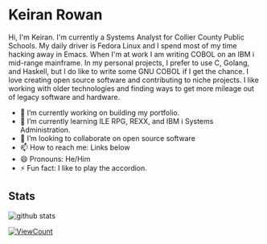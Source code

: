 # Keiran Rowan

Hi, I'm Keiran. I'm currently a Systems Analyst for Collier County Public Schools. My daily driver is Fedora Linux and I spend most of my time hacking away in Emacs. When I'm at work I am writing COBOL on an IBM i mid-range mainframe. In my personal projects, I prefer to use C, Golang, and Haskell, but I do like to write some GNU COBOL if I get the chance. I love creating open source software and contributing to niche projects. I like working with older technologies and finding ways to get more mileage out of legacy software and hardware.

- 🔭 I’m currently working on building my portfolio.
- 🌱 I’m currently learning ILE RPG, REXX, and IBM i Systems Administration.
- 👯 I’m looking to collaborate on open source software
- 📫 How to reach me: Links below
- 😄 Pronouns: He/Him
- ⚡ Fun fact: I like to play the accordion.

## Stats

![github stats](https://github-readme-stats.vercel.app/api?username=keiranrowan&show_icons=true)

[![ViewCount](https://views.whatilearened.today/views/github/keiranrowan/keiranrowan.svg?cache=remove)](#)
